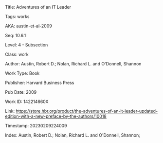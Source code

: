 Title:  Adventures of an IT Leader

Tags:   works

AKA:    austin-et-al-2009

Seq:    10.6.1

Level:  4 - Subsection

Class:  work

Author: Austin, Robert D.; Nolan, Richard L. and O'Donnell, Shannon

Work Type: Book

Publisher: Harvard Business Press

Pub Date: 2009

Work ID: 142214660X

Link:   https://store.hbr.org/product/the-adventures-of-an-it-leader-updated-edition-with-a-new-preface-by-the-authors/10018

Timestamp: 20230209224009

Index:  Austin, Robert D.; Nolan, Richard L. and O'Donnell, Shannon; 
